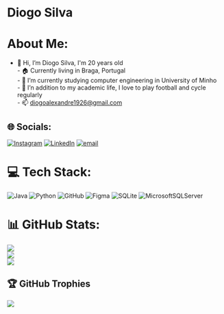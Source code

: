 # Diogo Silva

# About Me:
- 👋 Hi, I’m Diogo Silva, I'm 20 years old<br>- 🏠 Currently living in Braga, Portugal<br>- 🌱 I’m currently studying computer engineering in University of Minho<br>- 👀 I’n addition to my academic life, I love to play football and cycle regularly<br>- 📫 diogoalexandre1926@gmail.com


## 🌐 Socials:
[![Instagram](https://img.shields.io/badge/Instagram-%23E4405F.svg?logo=Instagram&logoColor=white)](https://instagram.com/diogosilva.44) [![LinkedIn](https://img.shields.io/badge/LinkedIn-%230077B5.svg?logo=linkedin&logoColor=white)](https://linkedin.com/in/https://www.linkedin.com/public-profile/settings?lipi=urn%3Ali%3Apage%3Ad_flagship3_profile_self_edit_contact-info%3BCEQZ%2FHBsQcacCR%2BJn71ZYw%3D%3D) [![email](https://img.shields.io/badge/Email-D14836?logo=gmail&logoColor=white)](mailto:diogoalexandre1926@gmail.com) 

# 💻 Tech Stack:
![Java](https://img.shields.io/badge/java-%23ED8B00.svg?style=for-the-badge&logo=openjdk&logoColor=white) ![Python](https://img.shields.io/badge/python-3670A0?style=for-the-badge&logo=python&logoColor=ffdd54) ![GitHub](https://img.shields.io/badge/github-%23121011.svg?style=for-the-badge&logo=github&logoColor=white) ![Figma](https://img.shields.io/badge/figma-%23F24E1E.svg?style=for-the-badge&logo=figma&logoColor=white) ![SQLite](https://img.shields.io/badge/sqlite-%2307405e.svg?style=for-the-badge&logo=sqlite&logoColor=white) ![MicrosoftSQLServer](https://img.shields.io/badge/Microsoft%20SQL%20Server-CC2927?style=for-the-badge&logo=microsoft%20sql%20server&logoColor=white)
# 📊 GitHub Stats:
![](https://github-readme-stats.vercel.app/api?username=a104183&theme=dark&hide_border=false&include_all_commits=true&count_private=false)<br/>
![](https://github-readme-streak-stats.herokuapp.com/?user=a104183&theme=dark&hide_border=false)<br/>
![](https://github-readme-stats.vercel.app/api/top-langs/?username=a104183&theme=dark&hide_border=false&include_all_commits=true&count_private=false&layout=compact)

## 🏆 GitHub Trophies
![](https://github-profile-trophy.vercel.app/?username=a104183&theme=radical&no-frame=false&no-bg=false&margin-w=4)

<!-- Proudly created with GPRM ( https://gprm.itsvg.in ) -->
